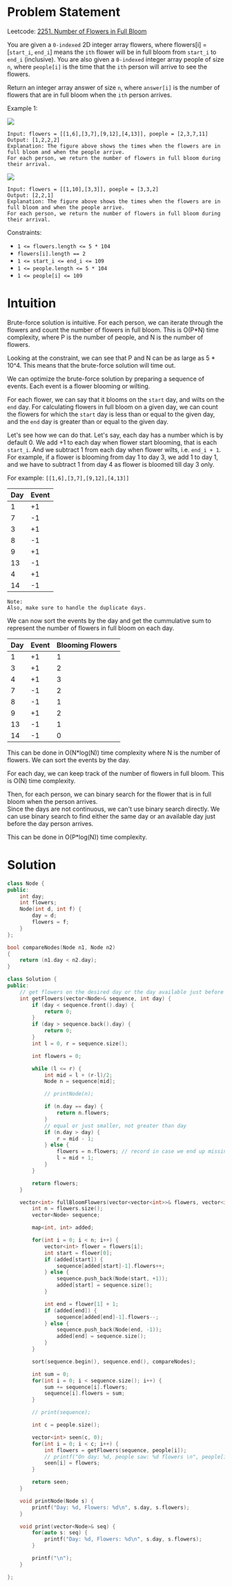 # Problem Statement

Leetcode: [2251. Number of Flowers in Full Bloom](https://leetcode.com/problems/number-of-flowers-in-full-bloom)


You are given a `0-indexed` 2D integer array flowers, where flowers[i] = [`start_i`, `end_i`] means the `ith` flower will be in full bloom from `start_i` to `end_i` (inclusive). You are also given a `0-indexed` integer array people of size `n`, where `people[i]` is the time that the `ith` person will arrive to see the flowers.

Return an integer array answer of size `n`, where `answer[i]` is the number of flowers that are in full bloom when the `ith` person arrives.

Example 1:

![](2023-10-11-22-31-56.png)
    
    Input: flowers = [[1,6],[3,7],[9,12],[4,13]], poeple = [2,3,7,11]
    Output: [1,2,2,2]
    Explanation: The figure above shows the times when the flowers are in full bloom and when the people arrive.
    For each person, we return the number of flowers in full bloom during their arrival.

![](2023-10-11-22-32-25.png)

    Input: flowers = [[1,10],[3,3]], poeple = [3,3,2]
    Output: [2,2,1]
    Explanation: The figure above shows the times when the flowers are in full bloom and when the people arrive.
    For each person, we return the number of flowers in full bloom during their arrival.

Constraints:

* `1 <= flowers.length <= 5 * 104`
* `flowers[i].length == 2`
* `1 <= start_i <= end_i <= 109`
* `1 <= people.length <= 5 * 104`
* `1 <= people[i] <= 109`


# Intuition

Brute-force solution is intuitive. For each person, we can iterate through the flowers and count the number of flowers in full bloom. This is O(P*N) time complexity, where P is the number of people, and N is the number of flowers.

Looking at the constraint, we can see that P and N can be as large as 5 * 10^4. This means that the brute-force solution will time out.

We can optimize the brute-force solution by preparing a sequence of events. 
Each event is a flower blooming or wilting.

For each flower, we can say that it blooms on the `start` day, and wilts on the `end` day. 
For calculating flowers in full bloom on a given day, we can count the flowers for which the `start` day is less than or equal to the given day, and the `end` day is greater than or equal to the given day.

Let's see how we can do that.
Let's say, each day has a number which is by default 0.
We add +1 to each day when flower start blooming, that is each `start_i`.
And we subtract 1 from each day when flower wilts, i.e. `end_i + 1`. 
For example, if a flower is blooming from day 1 to day 3, we add 1 to day 1, and we have to subtract 1 from day 4 as flower is bloomed till day 3 only.

For example:
```[[1,6],[3,7],[9,12],[4,13]]```

| Day | Event |
| --- | ----- |
| 1   | +1    |
| 7   | -1    |
| 3   | +1    |
| 8   | -1    |
| 9   | +1    |
| 13  | -1    |
| 4   | +1    |
| 14  | -1    |

    Note:
    Also, make sure to handle the duplicate days.

We can now sort the events by the day and get the cummulative sum to represent the number of flowers in full bloom on each day.

| Day | Event | Blooming Flowers |
| --- | ----- | ---------------- |
| 1   | +1    | 1                |
| 3   | +1    | 2                |
| 4   | +1    | 3                |
| 7   | -1    | 2                |
| 8   | -1    | 1                |
| 9   | +1    | 2                |
| 13  | -1    | 1                |
| 14  | -1    | 0                |

This can be done in O(N*log(N)) time complexity where N is the number of flowers.
We can sort the events by the day.

For each day, we can keep track of the number of flowers in full bloom. This is O(N) time complexity.

Then, for each person, we can binary search for the flower that is in full bloom when the person arrives.  
Since the days are not continuous, we can't use binary search directly. We can use binary search to find either the same day or an available day just before the day person arrives.

This can be done in O(P*log(N)) time complexity.

# Solution

 
```cpp
class Node {
public:
    int day;
    int flowers;
    Node(int d, int f) {
        day = d;
        flowers = f;
    }
};

bool compareNodes(Node n1, Node n2)
{
    return (n1.day < n2.day);
}

class Solution {
public:
    // get flowers on the desired day or the day available just before that
    int getFlowers(vector<Node>& sequence, int day) {
        if (day < sequence.front().day) {
            return 0;
        }
        if (day > sequence.back().day) {
            return 0;
        }
        int l = 0, r = sequence.size();

        int flowers = 0;

        while (l <= r) {
            int mid = l + (r-l)/2;
            Node n = sequence[mid];

            // printNode(n);

            if (n.day == day) {
                return n.flowers;
            }
            // equal or just smaller, not greater than day
            if (n.day > day) {
                r = mid - 1;
            } else {
                flowers = n.flowers; // record in case we end up missing
                l = mid + 1;
            }
        }

        return flowers;
    }

    vector<int> fullBloomFlowers(vector<vector<int>>& flowers, vector<int>& people) {
        int n = flowers.size();
        vector<Node> sequence;

        map<int, int> added;

        for(int i = 0; i < n; i++) {
            vector<int> flower = flowers[i];
            int start = flower[0];
            if (added[start]) {
                sequence[added[start]-1].flowers++;
            } else {
                sequence.push_back(Node(start, +1));
                added[start] = sequence.size();
            }

            int end = flower[1] + 1;
            if (added[end]) {
                sequence[added[end]-1].flowers--;
            } else {
                sequence.push_back(Node(end, -1));
                added[end] = sequence.size();
            }
        }

        sort(sequence.begin(), sequence.end(), compareNodes);

        int sum = 0;
        for(int i = 0; i < sequence.size(); i++) {
            sum += sequence[i].flowers;
            sequence[i].flowers = sum;
        }

        // print(sequence);

        int c = people.size();

        vector<int> seen(c, 0);
        for(int i = 0; i < c; i++) {
            int flowers = getFlowers(sequence, people[i]);
            // printf("On day: %d, people saw: %d flowers \n", people[i], flowers);
            seen[i] = flowers;
        }

        return seen;
    }

    void printNode(Node s) {
        printf("Day: %d, Flowers: %d\n", s.day, s.flowers);
    }

    void print(vector<Node>& seq) {
        for(auto s: seq) {
            printf("Day: %d, Flowers: %d\n", s.day, s.flowers);
        }

        printf("\n");
    }

};
```